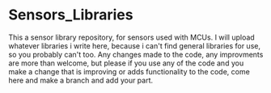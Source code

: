 # Sensors_Libraries
This a sensor library repository, for sensors used with MCUs. I will upload whatever libraries i write here, because i can't find general libraries for use, so you probably can't too. Any changes made to the code, any improvments are more than welcome, but please if you use any of the code and you make a change that is improving or adds functionality to the code, come here and make a branch and add your part.
